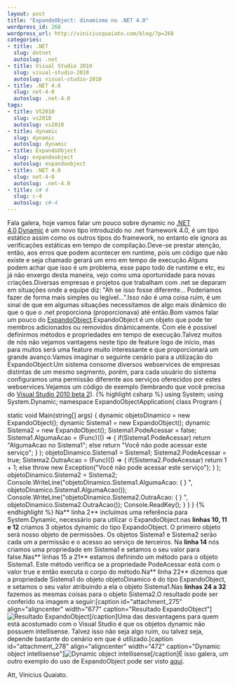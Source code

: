 ```yaml
--- 
layout: post
title: "ExpandoObject: dinamismo no .NET 4.0"
wordpress_id: 268
wordpress_url: http://viniciusquaiato.com/blog/?p=268
categories: 
- title: .NET
  slug: dotnet
  autoslug: .net
- title: Visual Studio 2010
  slug: visual-studio-2010
  autoslug: visual-studio-2010
- title: .NET 4.0
  slug: net-4-0
  autoslug: .net-4.0
tags: 
- title: VS2010
  slug: vs2010
  autoslug: vs2010
- title: dynamic
  slug: dynamic
  autoslug: dynamic
- title: ExpandoObject
  slug: expandoobject
  autoslug: expandoobject
- title: .NET 4.0
  slug: net-4-0
  autoslug: .net-4.0
- title: c# 4
  slug: c-4
  autoslug: c#-4
---
```

Fala galera, hoje vamos falar um pouco sobre dynamic no [.NET 4.0](http://msdn.microsoft.com/pt-br/vstudio/dd582936.aspx).[Dynamic](http://msdn.microsoft.com/en-us/library/system.dynamic.dynamicobject%28VS.100%29.aspx) é um novo tipo introduzido no .net framework 4.0, é um tipo estático assim como os outros tipos do framework, no entanto ele ignora as verificações estáticas em tempo de compilação.Deve-se prestar atenção, então, aos erros que podem acontecer em runtime, pois um código que não existe e seja chamado gerará um erro em tempo de execução.Alguns podem achar que isso é um problema, esse papo todo de runtime e etc, eu já não enxergo desta maneira, vejo como uma oportunidade para novas criações.Diversas empresas e projetos que trabalham com .net se deparam em situações onde a equipe diz: "Ah se isso fosse diferente... Poderíamos fazer de forma mais simples ou legível...".Isso não é uma coisa ruim, é um sinal de que em algumas situações necessitamos de algo mais dinâmico do que o que o .net proporciona (proporcionava) até então.Bom vamos falar um pouco do [ExpandoObject](http://msdn.microsoft.com/en-us/library/system.dynamic.expandoobject%28VS.100%29.aspx).ExpandoObject é um objeto que pode ter membros adicionados ou removidos dinâmicamente. Com ele é possível definirmos métodos e propriedades em tempo de execução.Talvez muitos de nós não vejamos vantagens neste tipo de feature logo de início, mas para muitos será uma feature muito interessante e que proporcionará um grande avanço.Vamos imaginar o seguinte cenário para a utilização do ExpandoObject:Um sistema consome diversos webservices de empresas distintas de um mesmo segmento, porém, para cada usuário do sistema configuramos uma permissão diferente aos serviços oferecidos por estes webservices.Vejamos um código de exemplo (lembrando que você precisa do [Visual Studio 2010 beta 2](http://msdn.microsoft.com/pt-br/vstudio/dd582936.aspx)).
{% highlight csharp %}
using System;
    using System.Dynamic;
    namespace ExpandoObjectApplication{    class Program    {        

static void Main(string[] args)        {            dynamic objetoDinamico = new ExpandoObject();
    dynamic Sistema1 = new ExpandoObject();
    dynamic Sistema2 = new ExpandoObject();
    Sistema1.PodeAcessar = false;
    Sistema1.AlgumaAcao = (Func<string>)(() =>            {
if(Sistema1.PodeAcessar)
return "AlgumaAcao no Sistema1";
    else
return "Você não pode acessar este serviço";
    }
);
    objetoDinamico.Sistema1 = Sistema1;
    Sistema2.PodeAcessar = true;
    Sistema2.OutraAcao = (Func<int>)(() =>            {
if(Sistema2.PodeAcessar)
return 1 + 1;
    else                    throw new Exception("Você não pode acessar este serviço");
    }
);
    objetoDinamico.Sistema2 = Sistema2;
    Console.WriteLine("objetoDinamico.Sistema1.AlgumaAcao: {
}
", objetoDinamico.Sistema1.AlgumaAcao());
    Console.WriteLine("objetoDinamico.Sistema2.OutraAcao: {
}
", objetoDinamico.Sistema2.OutraAcao());
    Console.ReadKey();
    }
    }
}
</int></string>
{% endhighlight %}
Na** linha 2** incluímos uma referência para System.Dynamic, necessário para utilizar o ExpandoObject.nas **linhas 10, 11 e 12** criamos 3 objetos dynamic do tipo ExpandoObject. O primeiro objeto será nosso objeto de permissões. Os objetos Sistema1 e Sistema2 serão cada um a permissão e o acesso ao serviço de terceiros. Na **linha 14** nós criamos uma propriedade em Sistema1 e setamos o seu valor para false.Nas** linhas 15 a 21** estamos definindo um método para o objeto Sistema1. Este método verifica se a propriedade PodeAcessar está com o valor true e então executa o corpo do método.Na** linha 22** dizemos que a propriedade Sistema1 do objeto objetoDinamico é do tipo ExpandoObject, e setamos o seu valor atribuindo a ela o objeto Sistema1.Nas **linhas 24 a 32** fazemos as mesmas coisas para o objeto Sistema2.O resultado pode ser conferido na imagem a seguir:[caption id="attachment_275" align="aligncenter" width="677" caption="Resultado ExpandoObject"]![Resultado ExpandoObject](http://viniciusquaiato.com/blog/wp-content/uploads/2009/12/Resultado-ExpandoObject-dotnet-4.jpg "Resultado ExpandoObject")[/caption]Uma das desvantagens para quem está acostumado com o Visual Studio é que os objetos dynamic não possuem intellisense. Talvez isso não seja algo ruim, ou talvez seja, depende bastante do cenário em que é utilizado.[caption id="attachment_278" align="aligncenter" width="472" caption="Dynamic object intellisense"]![Dynamic object intellisense](http://viniciusquaiato.com/blog/wp-content/uploads/2009/12/Dynamic-object-intellisense.jpg "Dynamic object intellisense")[/caption]É isso galera, um outro exemplo do uso de ExpandoObject pode ser visto [aqui](http://unplugged.giggio.net/unplugged/post/Criando-um-leitor-de-xml-com-as-novas-capacidades-dinamicas-de-C4.aspx).

Att,
Vinicius Quaiato.
